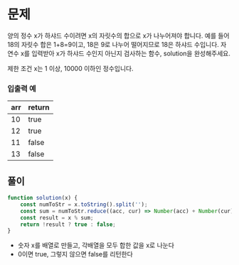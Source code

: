 # 문제

양의 정수 x가 하샤드 수이려면 x의 자릿수의 합으로 x가 나누어져야 합니다. 예를 들어 18의 자릿수 합은 1+8=9이고, 18은 9로 나누어 떨어지므로 18은 하샤드 수입니다. 자연수 x를 입력받아 x가 하샤드 수인지 아닌지 검사하는 함수, solution을 완성해주세요.

제한 조건
x는 1 이상, 10000 이하인 정수입니다.

### 입출력 예
|arr|return|
|--|-----|
|10|true|
|12|true|
|11|false|
|13|false|

## 풀이

```javascript
function solution(x) {
    const numToStr = x.toString().split('');
    const sum = numToStr.reduce((acc, cur) => Number(acc) + Number(cur), 0);
    const result = x % sum;
    return !result ? true : false;
}
```

- 숫자 x를 배열로 만들고, 각배열을 모두 합한 값을 x로 나눈다
- 0이면 true, 그렇지 않으면 false를 리턴한다